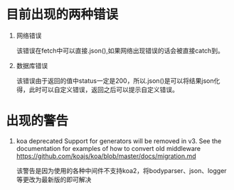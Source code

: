 # 目前出现的两种错误
1. 网络错误

   该错误在fetch中可以直接.json(),如果网络出现错误的话会被直接catch到。

2. 数据库错误

   该错误由于返回的值中status一定是200，所以.json()是可以将结果json化得，此时可以自定义错误，返回之后可以提示自定义错误。


# 出现的警告
1. koa deprecated Support for generators will be removed in v3. See the documentation for examples of how to convert old middleware https://github.com/koajs/koa/blob/master/docs/migration.md

    该警告是因为使用的各种中间件不支持koa2，将bodyparser、json、logger等更改为最新版的即可解决
